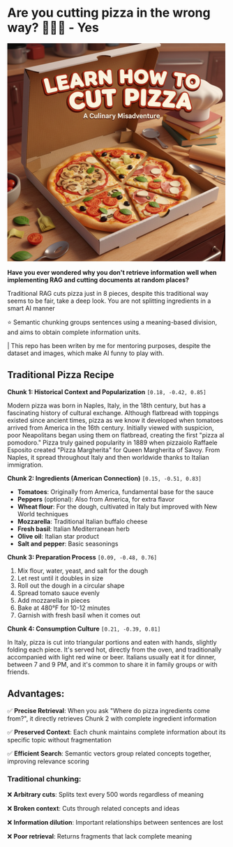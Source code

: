 # **Are you cutting pizza in the wrong way? 🍕🍕🔪 - Yes**

<img src="pizza.png" alt="Pizza Image" style="max-width: 500px;">

**Have you ever wondered why you don't retrieve information well when implementing RAG and cutting documents at random places?**

Traditional RAG cuts pizza just in 8 pieces, despite this traditional way seems to be fair, take a deep look. You are not splitting ingredients in a smart AI manner

⭐️ Semantic chunking groups sentences using a meaning-based division, and aims to obtain complete information units.

| This repo has been writen by me for mentoring purposes, despite the dataset and images, which make AI funny to play with.

## **Traditional Pizza Recipe**

**Chunk 1: Historical Context and Popularization** `[0.18, -0.42, 0.85]`

Modern pizza was born in Naples, Italy, in the 18th century, but has a fascinating history of cultural exchange. Although flatbread with toppings existed since ancient times, pizza as we know it developed when tomatoes arrived from America in the 16th century. Initially viewed with suspicion, poor Neapolitans began using them on flatbread, creating the first "pizza al pomodoro." Pizza truly gained popularity in 1889 when pizzaiolo Raffaele Esposito created "Pizza Margherita" for Queen Margherita of Savoy. From Naples, it spread throughout Italy and then worldwide thanks to Italian immigration.

**Chunk 2: Ingredients (American Connection)** `[0.15, -0.51, 0.83]`

- **Tomatoes**: Originally from America, fundamental base for the sauce
- **Peppers** (optional): Also from America, for extra flavor
- **Wheat flour**: For the dough, cultivated in Italy but improved with New World techniques
- **Mozzarella**: Traditional Italian buffalo cheese
- **Fresh basil**: Italian Mediterranean herb
- **Olive oil**: Italian star product
- **Salt and pepper**: Basic seasonings

**Chunk 3: Preparation Process** `[0.09, -0.48, 0.76]`

1. Mix flour, water, yeast, and salt for the dough
2. Let rest until it doubles in size
3. Roll out the dough in a circular shape
4. Spread tomato sauce evenly
5. Add mozzarella in pieces
6. Bake at 480°F for 10-12 minutes
7. Garnish with fresh basil when it comes out

**Chunk 4: Consumption Culture** `[0.21, -0.39, 0.81]`

In Italy, pizza is cut into triangular portions and eaten with hands, slightly folding each piece. It's served hot, directly from the oven, and traditionally accompanied with light red wine or beer. Italians usually eat it for dinner, between 7 and 9 PM, and it's common to share it in family groups or with friends.

## **Advantages:**

✅ **Precise Retrieval**: When you ask "Where do pizza ingredients come from?", it directly retrieves Chunk 2 with complete ingredient information

✅ **Preserved Context**: Each chunk maintains complete information about its specific topic without fragmentation

✅ **Efficient Search**: Semantic vectors group related concepts together, improving relevance scoring

### Traditional chunking:

❌ **Arbitrary cuts**: Splits text every 500 words regardless of meaning

❌ **Broken context**: Cuts through related concepts and ideas

❌ **Information dilution**: Important relationships between sentences are lost

❌ **Poor retrieval**: Returns fragments that lack complete meaning
